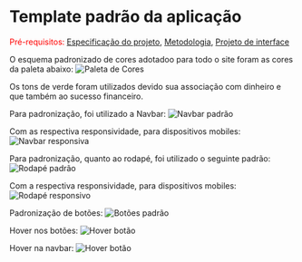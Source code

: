 # Template padrão da aplicação

<span style="color:red">Pré-requisitos: <a href="03-Product-design.md"> Especificação do projeto</a></span>, <a href="04-Metodologia.md"> Metodologia</a>, <a href="05-Projeto-interface.md"> Projeto de interface</a>

O esquema padronizado de cores adotadoo para todo o site foram as cores da paleta abaixo:
![Paleta de Cores](/imgs/TemplatePadrao/+GranaColors.png)

Os tons de verde foram utilizados devido sua associação com dinheiro e que também ao sucesso financeiro.

Para padronização, foi utilizado a Navbar:
![Navbar padrão](/imgs/TemplatePadrao/+GranaColors.png)

Com as respectiva responsividade, para dispositivos mobiles:
![Navbar responsiva](/imgs/TemplatePadrao/respNavbar.png)

Para padronização, quanto ao rodapé, foi utilizado o seguinte padrão:
![Rodapé padrão](/imgs/TemplatePadrao/rodape.png)

Com a respectiva responsividade, para dispositivos mobiles:
![Rodapé responsivo](/imgs/TemplatePadrao/respRodape.png)

Padronização de botões:
![Botões padrão](/imgs/TemplatePadrao/botoes.png)

Hover nos botões:
![Hover botão](/imgs/TemplatePadrao/botoesHover.png)

Hover na navbar:
![Hover botão](/imgs/TemplatePadrao/hoverNavbar.png)

